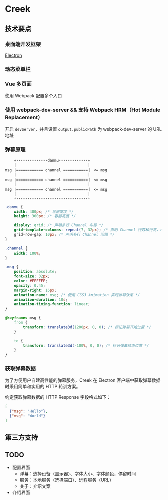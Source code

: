 # Creek

## 技术要点

### 桌面端开发框架

[Electron](https://www.electronjs.org/)

### 动态菜单栏

### Vue 多页面

使用 Webpack 配置多个入口

### 使用 webpack-dev-server && 支持 Webpack HRM（Hot Module Replacement）

开启 `devServer`，并且设置 `output.publicPath` 为 webpack-dev-server 的 URL 地址

### 弹幕原理

```text
    +--------------danmu-------------+
    |                                |
msg |============ channel ===========｜ <= msg
    |                                |
msg |============ channel ===========｜ <= msg
    |                                |
msg |============ channel ===========｜ <= msg
    |                                |
    +--------------------------------+
```

```css
.danmu {
    width: 400px; /* 容器宽度 */
    height: 300px; /* 容器高度 */

    display: grid; /* 声明多行 Channel 布局 */
    grid-template-columns: repeat(7, 32px); /* 声明 Channel 行数和行高，rows = Math.floor( 300 / ( 32 + 10 )) */
    grid-row-gap: 10px; /* 声明多行 Channel 间隔 */
}

.channel {
    width: 100%;
}

.msg {
    position: absolute;
    font-size: 32px;
    color: #FFFFFF;
    opacity: 0.45;
    margin-right: 16px;
    animation-name: msg; /* 使用 CSS3 Animation 实现弹幕效果 */
    animation-duration: 10s;
    animation-timing-function: linear;
}

@keyframes msg {
    from {
        transform: translate3d(1200px, 0, 0); /* 标记弹幕开始位置 */
    }

    to {
        transform: translate3d(-100%, 0, 0); /* 标记弹幕结束位置 */
    }
}
```

### 获取弹幕数据

为了方便用户自建高性能的弹幕服务，Creek 在 Electron 客户端中获取弹幕数据时采用简单和实用的 HTTP 轮训方案。

约定获取弹幕数据的 HTTP Response 字段格式如下：

```json
[
  {"msg": "Hello"},
  {"msg": "World"}
]
```

## 第三方支持

## TODO

- 配置界面
    - 弹幕：选择设备（显示器）、字体大小、字体颜色，停留时间
    - 服务：本地服务（选择端口）、远程服务（URL）
    - 关于：介绍文案
- 介绍界面
